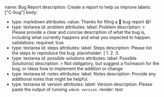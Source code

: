 name: Bug Report
description: Create a report to help us improve
labels: ["C-bug"]
body:
  - type: markdown
    attributes:
      value: Thanks for filing a 🐛 bug report 😄!
  - type: textarea
    id: problem
    attributes:
      label: Problem
      description: >
        Please provide a clear and concise description of what the bug is,
        including what currently happens and what you expected to happen.
    validations:
      required: true
  - type: textarea
    id: steps
    attributes:
      label: Steps
      description: Please list the steps to reproduce the bug.
      placeholder: |
        1.
        2.
        3.
  - type: textarea
    id: possible-solutions
    attributes:
      label: Possible Solution(s)
      description: >
        Not obligatory, but suggest a fix/reason for the bug,
        or ideas how to implement the addition or change.
  - type: textarea
    id: notes
    attributes:
      label: Notes
      description: Provide any additional notes that might be helpful.
  - type: textarea
    id: version
    attributes:
      label: Version
      description: Please paste the output of running `vdesk version`.
      render: text
